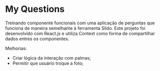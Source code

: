 # My Questions

Treinando componente funcionais com uma aplicação de perguntas que funciona de maneira semelhante à ferramenta Slido.
Este projeto foi desenvolvido com React.js e utiliza Context como forma de compartilhar dados entres os componentes.

Melhorias:
- Criar lógica da interação com palmas;
- Permitir que usuário troque a foto;
